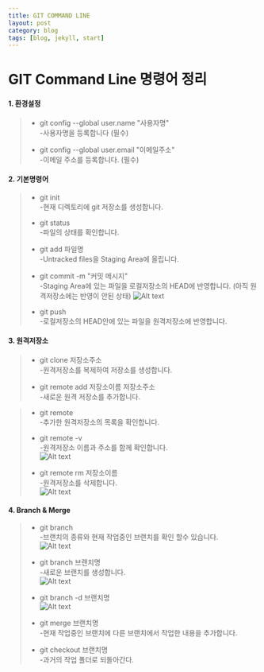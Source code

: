 ```yaml
---
title: GIT COMMAND LINE
layout: post
category: blog
tags: [blog, jekyll, start]
---
```

# __GIT Command Line 명령어 정리__
#### __1. 환경설정__
> - git config --global user.name "사용자명"<br/>
> -사용자명을 등록합니다 (필수)
> 
> - git config --global user.email "이메일주소" <br/>
> -이메일 주소를 등록합니다. (필수)

#### __2. 기본명령어__
> -  git init<br/>
> -현재 디렉토리에 git 저장소를 생성합니다.
> 
> - git status<br/>
> -파일의 상태를 확인합니다.
>
> - git add 파일명<br/>
> -Untracked files을 Staging Area에 올립니다.
> 
> - git commit -m "커밋 메시지"<br/>
> -Staging Area에 있는 파일을 로컬저장소의 HEAD에 반영합니다.
> (아직 원격저장소에는 반영이 안된 상태)
>  ![Alt text](/uploads/git/gitFile.png)
>
> - git push<br />
> -로컬저장소의 HEAD안에 있는 파일을 원격저장소에 반영합니다.


#### __3. 원격저장소__
> - git clone 저장소주소<br/>
> -원격저장소를 복제하여 저장소를 생성합니다.
> 
> - git remote add 저장소이름 저장소주소<br/>
> -새로운 원격 저장소를 추가합니다.

> - git remote<br/>
> -추가한 원격저장소의 목록을 확인합니다.
> 
> - git remote -v <br />
> -원격저장소 이름과 주소를 함께 확인합니다.<br />
> ![Alt text](/uploads/git/remote2.png) 
> 
> - git remote rm 저장소이름<br />
> -원격저장소를 삭제합니다.<br />
> ![Alt text](/uploads/git/remote3.png)

#### __4. Branch & Merge__
> - git branch <br/>
> -브랜치의 종류와 현재 작업중인 브랜치를 확인 할수 있습니다.<br/>
>  ![Alt text](/uploads/git/branchFile.png)
>  
> - git branch 브랜치명<br/>
> -새로운 브랜치를 생성합니다.<br/>
> ![Alt text](/uploads/git/branchFile2.png) 
> 
> - git branch -d 브랜치명<br/>
> ![Alt text](/uploads/git/branchFile3.png) 
> 
> - git merge 브랜치명<br/>
> -현재 작업중인 브랜치에 다른 브랜치에서 작업한 내용을 추가합니다. 
> 
> - git checkout 브랜치명<br/>
> -과거의 작업 폴더로 되돌아간다. 
